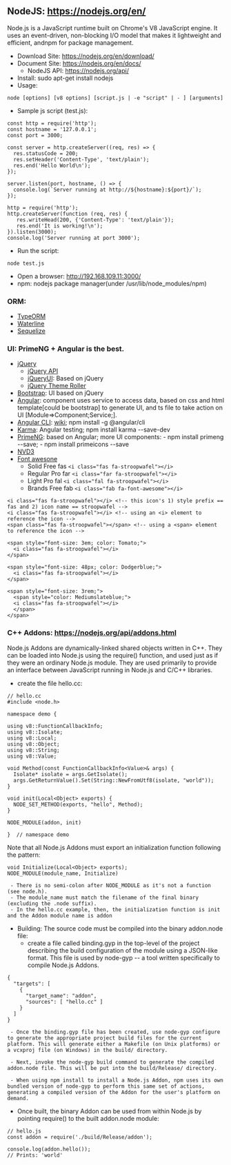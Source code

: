 ## NodeJS: https://nodejs.org/en/

Node.js is a JavaScript runtime built on Chrome's V8 JavaScript engine. It uses an event-driven, non-blocking I/O model that 
makes it lightweight and efficient, andnpm for package management.

- Download Site:  https://nodejs.org/en/download/
- Document Site:  https://nodejs.org/en/docs/
    - NodeJS API:  https://nodejs.org/api/
- Install:   sudo apt-get install nodejs
- Usage:
```
node [options] [v8 options] [script.js | -e "script" | - ] [arguments]
```
- Sample js script (test.js):
```
const http = require('http');
const hostname = '127.0.0.1';
const port = 3000;

const server = http.createServer((req, res) => {
  res.statusCode = 200;
  res.setHeader('Content-Type', 'text/plain');
  res.end('Hello World\n');
});

server.listen(port, hostname, () => {
  console.log(`Server running at http://${hostname}:${port}/`);
});
```

```
http = require('http');
http.createServer(function (req, res) {
   res.writeHead(200, {'Content-Type': 'text/plain'});
   res.end('It is working!\n');
}).listen(3000);
console.log('Server running at port 3000');
```

- Run the script:
```
node test.js
```
- Open a browser: http://192.168.109.11:3000/
- npm: nodejs package manager(under /usr/lib/node_modules/npm)

### ORM:
- [TypeORM](https://github.com/typeorm/typeorm)
- [Waterline](http://waterlinejs.org/)
- [Sequelize](http://docs.sequelizejs.com/)

### UI:  PrimeNG + Angular is the best.
- [jQuery](https://jquery.com/)
    - [jQuery API](https://api.jquery.com/)
    - [jQueryUI](https://jqueryui.com/): Based on jQuery
    - [jQuery Theme Roller](https://jqueryui.com/themeroller/)
- [Bootstrap](https://getbootstrap.com/): UI based on jQuery
- [Angular](https://angular.io/): component uses service to access data, based on css and html template[could be bootstrap] to generate UI, and ts file to take action on UI [Module=>Component;Service;].
- [Angular CLI](https://cli.angular.io/): [wiki](https://github.com/angular/angular-cli/wiki); npm install -g @angular/cli
- [Karma](http://karma-runner.github.io/): Angular testing; npm install karma --save-dev
- [PrimeNG](https://www.primefaces.org/primeng/#/): based on Angular; more UI components: 
       - npm install primeng --save; 
       - npm install primeicons --save
- [NVD3](http://nvd3.org/index.html)
- [Font awesone](https://fontawesome.com)
   - Solid	  Free	fas	```<i class="fas fa-stroopwafel"></i>```	
   - Regular  Pro 	far	```<i class="far fa-stroopwafel"></i>```	
   - Light	  Pro 	fal	```<i class="fal fa-stroopwafel"></i>```	
   - Brands	  Free	fab	```<i class="fab fa-font-awesome"></i>```
```
<i class="fas fa-stroopwafel"></i> <!-- this icon's 1) style prefix == fas and 2) icon name == stroopwafel -->
<i class="fas fa-stroopwafel"></i> <!-- using an <i> element to reference the icon -->
<span class="fas fa-stroopwafel"></span> <!-- using a <span> element to reference the icon -->

<span style="font-size: 3em; color: Tomato;">
  <i class="fas fa-stroopwafel"></i>
</span>

<span style="font-size: 48px; color: Dodgerblue;">
  <i class="fas fa-stroopwafel"></i>
</span>

<span style="font-size: 3rem;">
  <span style="color: Mediumslateblue;">
  <i class="fas fa-stroopwafel"></i>
  </span>
</span>
```

### C++ Addons: https://nodejs.org/api/addons.html
Node.js Addons are dynamically-linked shared objects written in C++. They can be loaded into Node.js using the require() function, and used just as if they were an ordinary Node.js module. They are used primarily to provide an interface between JavaScript running in Node.js and C/C++ libraries.

-  create the file hello.cc:
```
// hello.cc
#include <node.h>

namespace demo {

using v8::FunctionCallbackInfo;
using v8::Isolate;
using v8::Local;
using v8::Object;
using v8::String;
using v8::Value;

void Method(const FunctionCallbackInfo<Value>& args) {
  Isolate* isolate = args.GetIsolate();
  args.GetReturnValue().Set(String::NewFromUtf8(isolate, "world"));
}

void init(Local<Object> exports) {
  NODE_SET_METHOD(exports, "hello", Method);
}

NODE_MODULE(addon, init)

}  // namespace demo
```
Note that all Node.js Addons must export an initialization function following the pattern:
```
void Initialize(Local<Object> exports);
NODE_MODULE(module_name, Initialize)
``` 
     - There is no semi-colon after NODE_MODULE as it's not a function (see node.h).
     - The module_name must match the filename of the final binary (excluding the .node suffix).
     - In the hello.cc example, then, the initialization function is init and the Addon module name is addon

- Building:
The source code must be compiled into the binary addon.node file:
     - create a file called binding.gyp in the top-level of the project describing the build configuration of the module using a JSON-like format. This file is used by node-gyp -- a tool written specifically to compile Node.js Addons.
```
{
  "targets": [
    {
      "target_name": "addon",
      "sources": [ "hello.cc" ]
    }
  ]
}
```

     - Once the binding.gyp file has been created, use node-gyp configure to generate the appropriate project build files for the current platform. This will generate either a Makefile (on Unix platforms) or a vcxproj file (on Windows) in the build/ directory.

     - Next, invoke the node-gyp build command to generate the compiled addon.node file. This will be put into the build/Release/ directory.

     - When using npm install to install a Node.js Addon, npm uses its own bundled version of node-gyp to perform this same set of actions, generating a compiled version of the Addon for the user's platform on demand.
     
- Once built, the binary Addon can be used from within Node.js by pointing require() to the built addon.node module:
```
// hello.js
const addon = require('./build/Release/addon');

console.log(addon.hello());
// Prints: 'world'
```
